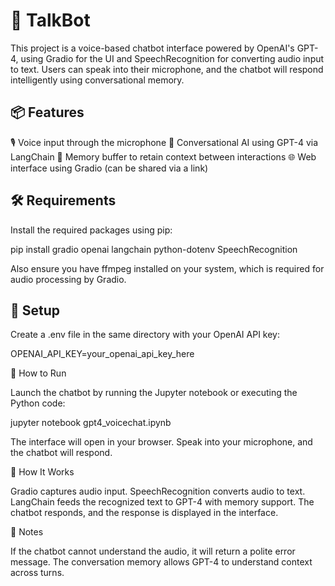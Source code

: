 # 🎤 TalkBot

This project is a voice-based chatbot interface powered by OpenAI's GPT-4, using Gradio for the UI and SpeechRecognition for converting audio input to text. Users can speak into their microphone, and the chatbot will respond intelligently using conversational memory.

## 📦 Features

🎙️ Voice input through the microphone
🤖 Conversational AI using GPT-4 via LangChain
🧠 Memory buffer to retain context between interactions
🌐 Web interface using Gradio (can be shared via a link)


## 🛠️ Requirements

Install the required packages using pip:

pip install gradio openai langchain python-dotenv SpeechRecognition

Also ensure you have ffmpeg installed on your system, which is required for audio processing by Gradio.

## 🔐 Setup

Create a .env file in the same directory with your OpenAI API key:

OPENAI_API_KEY=your_openai_api_key_here

🚀 How to Run

Launch the chatbot by running the Jupyter notebook or executing the Python code:

jupyter notebook gpt4_voicechat.ipynb

The interface will open in your browser. Speak into your microphone, and the chatbot will respond.


🧩 How It Works

Gradio captures audio input.
SpeechRecognition converts audio to text.
LangChain feeds the recognized text to GPT-4 with memory support.
The chatbot responds, and the response is displayed in the interface.


📌 Notes

If the chatbot cannot understand the audio, it will return a polite error message.
The conversation memory allows GPT-4 to understand context across turns.




